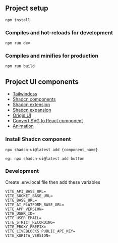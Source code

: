 ## Project setup

```
npm install
```

### Compiles and hot-reloads for development

```
npm run dev
```

### Compiles and minifies for production

```
npm run build
```

## Project UI components

- [Tailwindcss](https://tailwindcss.com/docs/container)
- [Shadcn components](https://ui.shadcn.com/docs/components/accordion)
- [Shadcn extension](https://shadcn-extension.vercel.app/components)
- [Shadcn expansion](https://shadcnui-expansions.typeart.cc/docs)
- [Origin UI](https://originui.com/)
- [Convert SVG to React component](https://www.svgviewer.dev/)
- [Animation](https://www.framer.com/motion/animation/)

### Install Shadcn component

```
npx shadcn-ui@latest add {component_name}

eg: npx shadcn-ui@latest add button
```

### Development

Create .env.local file then add these variables

```
VITE_API_BASE_URL=
VITE_SOCKET_BASE_URL=
VITE_BASE_URL=
VITE_AI_PLATFORM_BASE_URL=
VITE_APP_VERSION=
VITE_USER_ID=
VITE_USER_EMAIL=
VITE_STRICT_RECORDING=
VITE_PROXY_PREFIX=
VITE_LIVEBLOCKS_PUBLIC_API_KEY=
VITE_KURITA_VERSION=
```
